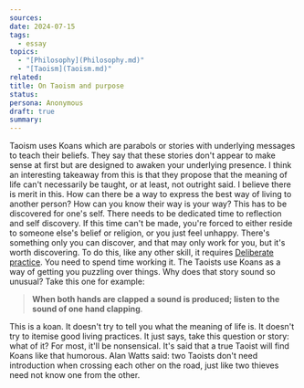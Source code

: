 ```yaml
---
sources: 
date: 2024-07-15
tags:
  - essay
topics:
  - "[Philosophy](Philosophy.md)"
  - "[Taoism](Taoism.md)"
related: 
title: On Taoism and purpose
status: 
persona: Anonymous
draft: true
summary: 
---
```


Taoism uses Koans which are parabols or stories with underlying messages to teach their beliefs. They say that these stories don't appear to make sense at first but are designed to awaken your underlying presence. I think an interesting takeaway from this is that they propose that the meaning of life can't necessarily be taught, or at least, not outright said. I believe there is merit in this. How can there be a way to express the best way of living to another person? How can you know their way is your way? This has to be discovered for one's self. There needs to be dedicated time to reflection and self discovery. If this time can't be made, you're forced to either reside to someone else's belief or religion, or you just feel unhappy. There's something only you can discover, and that may only work for you, but it's worth discovering. To do this, like any other skill, it requires [Deliberate practice](Deliberate%20practice.md). You need to spend time working it. The Taoists use Koans as a way of getting you puzzling over things. Why does that story sound so unusual? Take this one for example:

> **When both hands are clapped a sound is produced; listen to the sound of one hand clapping**.


This is a koan. It doesn't try to tell you what the meaning of life is. It doesn't try to itemise good living practices. It just says, take this question or story: what of it? For most, it'll be nonsensical. It's said that a true Taoist will find Koans like that humorous. Alan Watts said: two Taoists don't need introduction when crossing each other on the road, just like two thieves need not know one from the other. 



